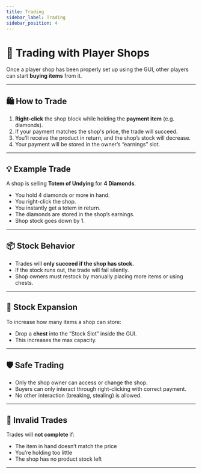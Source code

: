 ```yaml
---
title: Trading
sidebar_label: Trading
sidebar_position: 4
---
```


# 💱 Trading with Player Shops

Once a player shop has been properly set up using the GUI, other players can start **buying items** from it.

---

## 🛍️ How to Trade

1. **Right-click** the shop block while holding the **payment item** (e.g. diamonds).
2. If your payment matches the shop's price, the trade will succeed.
3. You’ll receive the product in return, and the shop’s stock will decrease.
4. Your payment will be stored in the owner’s “earnings” slot.

---

## 💡 Example Trade

A shop is selling **Totem of Undying** for **4 Diamonds**.

- You hold 4 diamonds or more in hand.
- You right-click the shop.
- You instantly get a totem in return.
- The diamonds are stored in the shop’s earnings.
- Shop stock goes down by 1.

---

## 📦 Stock Behavior

- Trades will **only succeed if the shop has stock.**
- If the stock runs out, the trade will fail silently.
- Shop owners must restock by manually placing more items or using chests.

---

## 🧱 Stock Expansion

To increase how many items a shop can store:

- Drop a **chest** into the “Stock Slot” inside the GUI.
- This increases the max capacity.

---

## 🛡️ Safe Trading

- Only the shop owner can access or change the shop.
- Buyers can only interact through right-clicking with correct payment.
- No other interaction (breaking, stealing) is allowed.

---

## 🧼 Invalid Trades

Trades will **not complete** if:

- The item in hand doesn’t match the price
- You’re holding too little
- The shop has no product stock left

---
